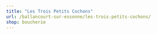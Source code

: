 ```yaml
---
title: "Les Trois Petits Cochons"
url: /ballancourt-sur-essonne/les-trois-petits-cochons/
shop: boucherie
---
```

